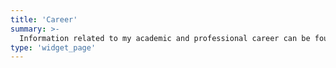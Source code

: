 ```yaml
---
title: 'Career'
summary: >-
  Information related to my academic and professional career can be found here.
type: 'widget_page'
---
```

